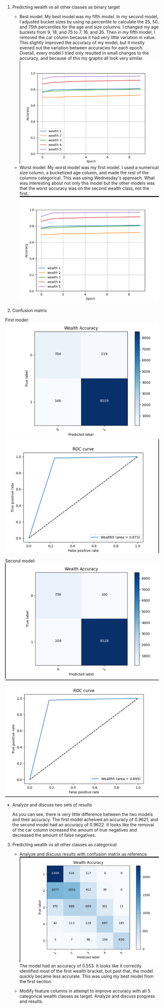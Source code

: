 1. Predicting wealth vs all other classes as binary target

    - Best model:
      My best model was my fifth model. In my second model, I adjusted bucket sizes by using np.percentile to calculate the 25, 50, and 75th percentiles for the age and size columns.
      I changed my age buckets from 9, 18, and 75 to 7, 16, and 35. 
      Then in my fifth model, I removed the car column because it had very little variation in value. This slightly improved the accuracy of my model, but it mostly evened out the variation between accuracies for each epoch.
      Overall, every model I tried only resulted in small changes to the accuracy, and because of this my graphs all look very similar.
      ![img_53.png](img_53.png)
    - Worst model:
      My worst model was my first model.
      I used a numerical size column, a bucketized age column, and made the rest of the columns categorical. This was using Wednesday's approach. What was interesting about not only this model but the other models was that the worst accuracy was on the second wealth class, not the first.
      ![img_54.png](img_54.png)
    
2. Confusion matrix

First model:
![img_57.png](img_57.png)
![img_58.png](img_58.png)

Second model:
![img_59.png](img_59.png)
![img_60.png](img_60.png)

   - Analyze and discuss two sets of results
     
      As you can see, there is very little difference between the two models and their accuracy.
      The first model acheived an accuracy of 0.9621, and the second model had an accuracy of 0.9622. It looks like the removal of the car column increased the amount of true negatives and decreased the amount of false negatives.
     
3. Predicting wealth vs all other classes as categorical

    - Analyze and discuss results with confusion matrix as reference
         ![img_61.png](img_61.png)
         The model had an accuracy of 0.553. It looks like it correctly identified most of the first wealth bracket, but past that, the model quickly became less accurate. This was using my best model from the first section.
      
    - Modify feature columns in attempt to improve accuracy with all 5 categorical wealth classes as target. Analyze and discuss progress and results.
         
    
    